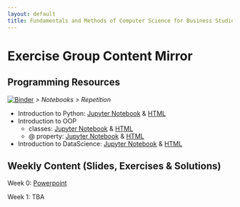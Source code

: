 ```yaml
---
layout: default
title: Fundamentals and Methods of Computer Science for Business Studies - Exercises, Group 2
---
```


# Exercise Group Content Mirror

## Programming Resources

[![Binder](https://mybinder.org/badge_logo.svg)](https://mybinder.org/v2/gh/DomBBB/dombbb.github.io/HEAD) _> Notebooks > Repetition_

- Introduction to Python: [Jupyter Notebook](https://github.com/DomBBB/dombbb.github.io/blob/main/Notebooks/Repetition/GMI%202023%20-%20Introduction%20to%20Python.ipynb) & [HTML](https://github.com/DomBBB/dombbb.github.io/blob/main/Notebooks/Repetition/GMI%202023%20-%20Introduction%20to%20Python.htm)
- Introduction to OOP
  - classes: [Jupyter Notebook](https://github.com/DomBBB/dombbb.github.io/blob/main/Notebooks/Repetition/GMI%202023%20-%20oop.ipynb) & [HTML](https://github.com/DomBBB/dombbb.github.io/blob/main/Notebooks/Repetition/GMI%202023%20-%20oop.html)
  - @ property: [Jupyter Notebook](https://github.com/DomBBB/dombbb.github.io/blob/main/Notebooks/Repetition/GMI%202023%20-%20%40property.ipynb) & [HTML](https://github.com/DomBBB/dombbb.github.io/blob/main/Notebooks/Repetition/GMI%202023%20-%20%40property.html)
- Introduction to DataScience: [Jupyter Notebook](https://github.com/DomBBB/dombbb.github.io/blob/main/Notebooks/Repetition/GMI%202023%20-%20Data%20Science.ipynb) & [HTML](https://github.com/DomBBB/dombbb.github.io/blob/main/Notebooks/Repetition/GMI%202023%20-%20Data%20Science.html)

## Weekly Content (Slides, Exercises & Solutions)

Week 0: [Powerpoint](https://view.officeapps.live.com/op/view.aspx?src=https://dombbb.github.io/Presentation/Presentation_W0.pptx)

Week 1: TBA
